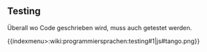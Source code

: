 ## Testing
Überall wo Code geschrieben wird, muss auch getestet werden.


{{indexmenu>:wiki:programmiersprachen:testing#1|js#tango.png}}